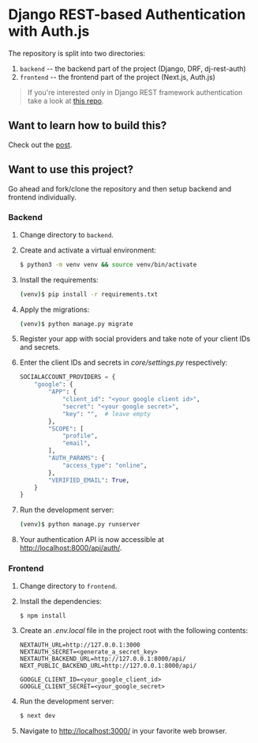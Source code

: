 # Django REST-based Authentication with Auth.js

The repository is split into two directories:

1. `backend` -- the backend part of the project (Django, DRF, dj-rest-auth)
2. `frontend` -- the frontend part of the project (Next.js, Auth.js)

> If you're interested only in Django REST framework authentication take a look at [this repo](https://github.com/duplxey/django-rest-allauth).

## Want to learn how to build this?

Check out the [post](https://testdriven.io/blog/django-rest-authjs/).

## Want to use this project?

Go ahead and fork/clone the repository and then setup backend and frontend individually.

### Backend

1. Change directory to `backend`.

1. Create and activate a virtual environment:

    ```sh
    $ python3 -m venv venv && source venv/bin/activate
    ```

1. Install the requirements:

    ```sh
    (venv)$ pip install -r requirements.txt
    ```

1. Apply the migrations:

    ```sh
    (venv)$ python manage.py migrate
    ```

1. Register your app with social providers and take note of your client IDs and secrets.

1. Enter the client IDs and secrets in *core/settings.py* respectively:

    ```python
    SOCIALACCOUNT_PROVIDERS = {
        "google": {
            "APP": {
                "client_id": "<your google client id>",
                "secret": "<your google secret>",
                "key": "",  # leave empty
            },
            "SCOPE": [
                "profile",
                "email",
            ],
            "AUTH_PARAMS": {
                "access_type": "online",
            },
            "VERIFIED_EMAIL": True,
        }
    }
    ```
	
1. Run the development server:

    ```sh
    (venv)$ python manage.py runserver
    ```
    
1. Your authentication API is now accessible at [http://localhost:8000/api/auth/](http://localhost:8000/api/auth/).

### Frontend

1. Change directory to `frontend`.

1. Install the dependencies:

    ```sh
    $ npm install
    ```
	
1. Create an *.env.local* file in the project root with the following contents:

    ```env
    NEXTAUTH_URL=http://127.0.0.1:3000
    NEXTAUTH_SECRET=<generate_a_secret_key>
    NEXTAUTH_BACKEND_URL=http://127.0.0.1:8000/api/
    NEXT_PUBLIC_BACKEND_URL=http://127.0.0.1:8000/api/

    GOOGLE_CLIENT_ID=<your_google_client_id>
    GOOGLE_CLIENT_SECRET=<your_google_secret>
    ```
	
1. Run the development server:

    ```sh
    $ next dev
    ```
	
1. Navigate to [http://localhost:3000/](http://localhost:3000/) in your favorite web browser.
